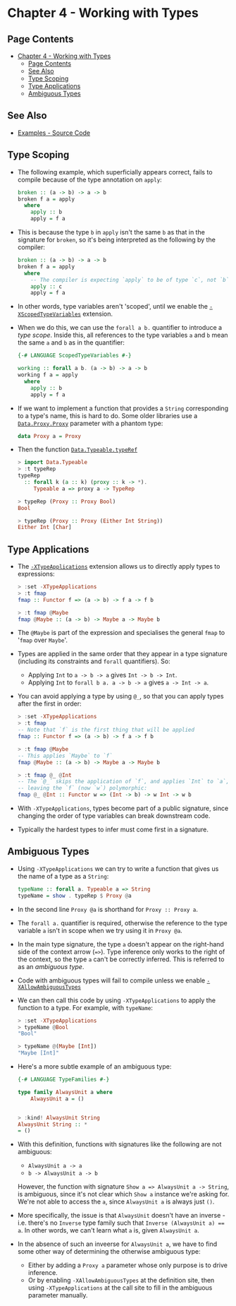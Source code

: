 # Chapter 4 - Working with Types

## Page Contents
- [Chapter 4 - Working with Types](#chapter-4---working-with-types)
  - [Page Contents](#page-contents)
  - [See Also](#see-also)
  - [Type Scoping](#type-scoping)
  - [Type Applications](#type-applications)
  - [Ambiguous Types](#ambiguous-types)


## See Also

- [Examples - Source Code](Examples.hs)


## Type Scoping

- The following example, which superficially appears correct, fails to compile
because of the type annotation on `apply`:

    ```haskell
    broken :: (a -> b) -> a -> b
    broken f a = apply
      where
        apply :: b
        apply = f a
    ```

- This is because the type `b` in `apply` isn't the same `b` as that in the
signature for `broken`, so it's being interpreted as the following by the
compiler:

    ```haskell
    broken :: (a -> b) -> a -> b
    broken f a = apply
      where
        -- The compiler is expecting `apply` to be of type `c`, not `b`:
        apply :: c
        apply = f a
    ```

- In other words, type variables aren't 'scoped', until we enable the
[`-XScopedTypeVariables`](https://downloads.haskell.org/~ghc/latest/docs/html/users_guide/glasgow_exts.html#extension-ScopedTypeVariables) extension.

- When we do this, we can use the `forall a b.` quantifier to introduce a
_type scope_.  Inside this, all references to the type variables `a` and `b`
mean the same `a` and `b` as in the quantifier:

    ```haskell
    {-# LANGUAGE ScopedTypeVariables #-}

    working :: forall a b. (a -> b) -> a -> b
    working f a = apply
      where
        apply :: b
        apply = f a
    ```

- If we want to implement a function that provides a `String` corresponding to
a type's name, this is hard to do.  Some older libraries use a
[`Data.Proxy.Proxy`](https://hackage.haskell.org/package/base-4.12.0.0/docs/Data-Proxy.html#t:Proxy)
parameter with a phantom type:

    ```haskell
    data Proxy a = Proxy
    ```

- Then the function [`Data.Typeable.typeRef`](https://hackage.haskell.org/package/base-4.12.0.0/docs/Data-Typeable.html#v:typeRep)

    ```haskell
    > import Data.Typeable
    > :t typeRep
    typeRep
      :: forall k (a :: k) (proxy :: k -> *).
         Typeable a => proxy a -> TypeRep

    > typeRep (Proxy :: Proxy Bool)
    Bool

    > typeRep (Proxy :: Proxy (Either Int String))
    Either Int [Char]
    ```


## Type Applications

- The [`-XTypeApplications`](https://downloads.haskell.org/~ghc/latest/docs/html/users_guide/glasgow_exts.html#extension-TypeApplications) extension allows us to
directly apply types to expressions:

    ```haskell
    > :set -XTypeApplications
    > :t fmap
    fmap :: Functor f => (a -> b) -> f a -> f b

    > :t fmap @Maybe
    fmap @Maybe :: (a -> b) -> Maybe a -> Maybe b
    ```

- The `@Maybe` is part of the expression and specialises the general `fmap` to
'`fmap` over `Maybe`'.

- Types are applied in the same order that they appear in a type signature
(including its constraints and `forall` quantifiers).  So:
  - Applying `Int` to `a -> b -> a` gives `Int -> b -> Int`.
  - Applying `Int` to `forall b a. a -> b -> a` gives `a -> Int -> a`.

- You can avoid applying a type by using `@_`, so that you can apply types after
the first in order:

    ```haskell
    > :set -XTypeApplications
    > :t fmap
    -- Note that `f` is the first thing that will be applied
    fmap :: Functor f => (a -> b) -> f a -> f b

    > :t fmap @Maybe
    -- This applies `Maybe` to `f`
    fmap @Maybe :: (a -> b) -> Maybe a -> Maybe b

    > :t fmap @_ @Int
    -- The `@_` skips the application of `f`, and applies `Int` to `a`,
    -- leaving the `f` (now `w`) polymorphic:
    fmap @_ @Int :: Functor w => (Int -> b) -> w Int -> w b
    ```

- With `-XTypeApplications`, types become part of a public signature, since
changing the order of type variables can break downstream code.

- Typically the hardest types to infer must come first in a signature.


## Ambiguous Types

- Using `-XTypeApplications` we can try to write a function that gives us the
name of a type as a `String`:

    ```haskell
    typeName :: forall a. Typeable a => String
    typeName = show . typeRep $ Proxy @a
    ```

- In the second line `Proxy @a` is shorthand for `Proxy :: Proxy a`.

- The `forall a.` quantifier is required, otherwise the reference to the type
  variable `a` isn't in scope when we try using it in `Proxy @a`.

- In the main type signature, the type `a` doesn't appear on the right-hand
  side of the context arrow (`=>`).  Type inference only works to the right of
  the context, so the type `a` can't be correctly inferred.  This is referred to
  as an _ambiguous type_.

- Code with ambiguous types will fail to compile unless we enable
  [`-XAllowAmbiguousTypes`](https://downloads.haskell.org/~ghc/latest/docs/html/users_guide/glasgow_exts.html#extension-AllowAmbiguousTypes)

- We can then call this code by using `-XTypeApplications` to apply the function
  to a type.  For example, with `typeName`:

    ```haskell
    > :set -XTypeApplications
    > typeName @Bool
    "Bool"

    > typeName @(Maybe [Int])
    "Maybe [Int]"
    ```

- Here's a more subtle example of an ambiguous type:

    ```haskell
    {-# LANGUAGE TypeFamilies #-}

    type family AlwaysUnit a where
        AlwaysUnit a = ()


    > :kind! AlwaysUnit String
    AlwaysUnit String :: *
    = ()
    ```

- With this definition, functions with signatures like the following are not
  ambiguous:
    - `AlwaysUnit a -> a`
    - `b -> AlwaysUnit a -> b`

  However, the function with signature `Show a => AlwaysUnit a -> String`, is
  ambiguous, since it's not clear which `Show a` instance we're asking for.
  We're not able to access the `a`, since `AlwaysUnit a` is always just `()`.

- More specifically, the issue is that `AlwaysUnit` doesn't have an inverse -
  i.e. there's no `Inverse` type family such that `Inverse (AlwaysUnit a) == a`.
  In other words, we can't learn what `a` is, given `AlwaysUnit a`.

- In the absence of such an inveerse for `AlwaysUnit a`, we have to find some
  other way of determining the otherwise ambiguous type:
  - Either by adding a `Proxy a` parameter whose only purpose is to drive
    inference.
  - Or by enabling `-XAllowAmbiguousTypes` at the definition site, then using
    `-XTypeApplications` at the call site to fill in the ambiguous parameter
    manually.